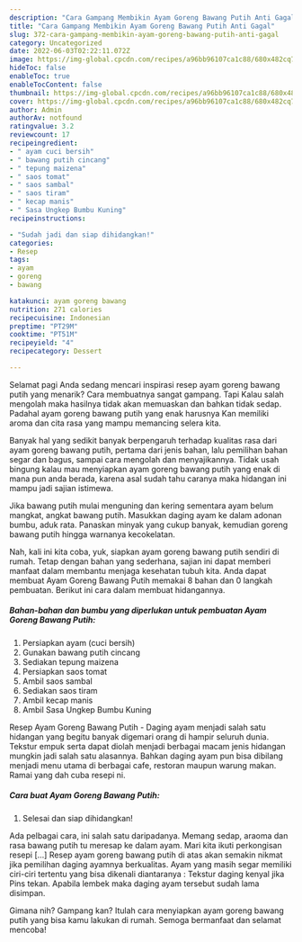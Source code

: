 ```yaml
---
description: "Cara Gampang Membikin Ayam Goreng Bawang Putih Anti Gagal"
title: "Cara Gampang Membikin Ayam Goreng Bawang Putih Anti Gagal"
slug: 372-cara-gampang-membikin-ayam-goreng-bawang-putih-anti-gagal
category: Uncategorized
date: 2022-06-03T02:22:11.072Z
image: https://img-global.cpcdn.com/recipes/a96bb96107ca1c88/680x482cq70/ayam-goreng-bawang-putih-foto-resep-utama.jpg
hideToc: false
enableToc: true
enableTocContent: false
thumbnail: https://img-global.cpcdn.com/recipes/a96bb96107ca1c88/680x482cq70/ayam-goreng-bawang-putih-foto-resep-utama.jpg
cover: https://img-global.cpcdn.com/recipes/a96bb96107ca1c88/680x482cq70/ayam-goreng-bawang-putih-foto-resep-utama.jpg
author: Admin
authorAv: notfound
ratingvalue: 3.2
reviewcount: 17
recipeingredient:
- " ayam cuci bersih"
- " bawang putih cincang"
- " tepung maizena"
- " saos tomat"
- " saos sambal"
- " saos tiram"
- " kecap manis"
- " Sasa Ungkep Bumbu Kuning"
recipeinstructions:

- "Sudah jadi dan siap dihidangkan!"
categories:
- Resep
tags:
- ayam
- goreng
- bawang

katakunci: ayam goreng bawang 
nutrition: 271 calories
recipecuisine: Indonesian
preptime: "PT29M"
cooktime: "PT51M"
recipeyield: "4"
recipecategory: Dessert

---
```



Selamat pagi Anda sedang mencari inspirasi resep ayam goreng bawang putih yang menarik? Cara membuatnya sangat gampang. Tapi Kalau salah mengolah maka hasilnya tidak akan memuaskan dan bahkan tidak sedap. Padahal ayam goreng bawang putih yang enak harusnya Kan memiliki aroma dan cita rasa yang mampu memancing selera kita.


Banyak hal yang sedikit banyak berpengaruh terhadap kualitas rasa dari ayam goreng bawang putih, pertama dari jenis bahan, lalu pemilihan bahan segar dan bagus, sampai cara mengolah dan menyajikannya. Tidak usah bingung kalau mau menyiapkan ayam goreng bawang putih yang enak di mana pun anda berada, karena asal sudah tahu caranya maka hidangan ini mampu jadi sajian istimewa.

Jika bawang putih mulai menguning dan kering sementara ayam belum mangkat, angkat bawang putih. Masukkan daging ayam ke dalam adonan bumbu, aduk rata. Panaskan minyak yang cukup banyak, kemudian goreng bawang putih hingga warnanya kecokelatan.


Nah, kali ini kita coba, yuk, siapkan ayam goreng bawang putih sendiri di rumah. Tetap dengan bahan yang sederhana, sajian ini dapat memberi manfaat dalam membantu menjaga kesehatan tubuh kita. Anda dapat membuat Ayam Goreng Bawang Putih memakai 8 bahan dan 0 langkah pembuatan. Berikut ini cara dalam membuat hidangannya.

<!--inarticleads1-->

##### Bahan-bahan dan bumbu yang diperlukan untuk pembuatan Ayam Goreng Bawang Putih:

1. Persiapkan  ayam (cuci bersih)
1. Gunakan  bawang putih cincang
1. Sediakan  tepung maizena
1. Persiapkan  saos tomat
1. Ambil  saos sambal
1. Sediakan  saos tiram
1. Ambil  kecap manis
1. Ambil  Sasa Ungkep Bumbu Kuning


Resep Ayam Goreng Bawang Putih - Daging ayam menjadi salah satu hidangan yang begitu banyak digemari orang di hampir seluruh dunia. Tekstur empuk serta dapat diolah menjadi berbagai macam jenis hidangan mungkin jadi salah satu alasannya. Bahkan daging ayam pun bisa dibilang menjadi menu utama di berbagai cafe, restoran maupun warung makan. Ramai yang dah cuba resepi ni. 

<!--inarticleads2-->

##### Cara buat Ayam Goreng Bawang Putih:


1. Selesai dan siap dihidangkan!

Ada pelbagai cara, ini salah satu daripadanya. Memang sedap, araoma dan rasa bawang putih tu meresap ke dalam ayam. Mari kita ikuti perkongisan resepi […] Resep ayam goreng bawang putih di atas akan semakin nikmat jika pemilihan daging ayamnya berkualitas. Ayam yang masih segar memiliki ciri-ciri tertentu yang bisa dikenali diantaranya : Tekstur daging kenyal jika Pins tekan. Apabila lembek maka daging ayam tersebut sudah lama disimpan. 

Gimana nih? Gampang kan? Itulah cara menyiapkan ayam goreng bawang putih yang bisa kamu lakukan di rumah. Semoga bermanfaat dan selamat mencoba!
